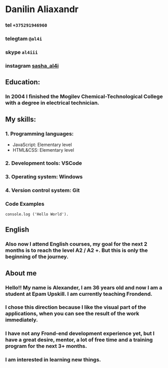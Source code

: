 # **Danilin Aliaxandr**

### **tel** `+375291946960`

### **telegtam** `@al4i`

### **skype** `al4iii`

### **instagram** [sasha_al4i](https://www.instagram.com/sasha_al4i)

## Education:

### In 2004 I finished the Mogilev Chemical-Technological College with a degree in electrical technician.

## My skills:

### 1. Programming languages:

- JavaScript: Elementary level
- HTML&CSS: Elementary level

### 2. Development tools: VSCode

### 3. Operating system: Windows

### 4. Version control system: Git

### **Code Examples**

`console.log ('Hello World').`

## English

### Also now I attend English courses, my goal for the next 2 months is to reach the level A2 / A2 +. But this is only the beginning of the journey.<br>

## About me

### Hello!! My name is Alexander, I am 36 years old and now I am a student at Epam Upskill. I am currently teaching Frondend.

### I chose this direction because I like the visual part of the applications, when you can see the result of the work immediately.

### I have not any Frond-end development experience yet, but I have a great desire, mentor, a lot of free time and a training program for the next 3+ months.

### I am interested in learning new things.
